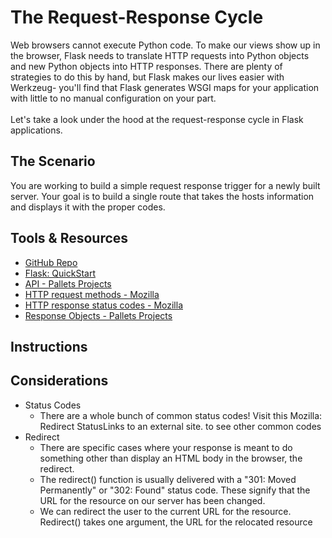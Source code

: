 # The Request-Response Cycle

Web browsers cannot execute Python code. To make our views show up in the browser, Flask needs to translate HTTP requests into Python objects and new Python objects into HTTP responses. There are plenty of strategies to do this by hand, but Flask makes our lives easier with Werkzeug- you'll find that Flask generates WSGI maps for your application with little to no manual configuration on your part.
<br /><br />
Let's take a look under the hood at the request-response cycle in Flask applications.

## The Scenario

You are working to build a simple request response trigger for a newly built server. Your goal is to build a single route that takes the hosts information and displays it with the proper codes.

## Tools & Resources

- [GitHub Repo](https://github.com/learn-co-curriculum/flask-request-response-cycle-technical-lesson)
- [Flask: QuickStart](https://flask.palletsprojects.com/en/stable/quickstart)
- [API - Pallets Projects](https://flask.palletsprojects.com/en/2.2.x/api/)
- [HTTP request methods - Mozilla](https://developer.mozilla.org/en-US/docs/Web/HTTP/Methods)
- [HTTP response status codes - Mozilla](https://developer.mozilla.org/en-US/docs/Web/HTTP/Status)
- [Response Objects - Pallets Projects](https://flask.palletsprojects.com/en/2.2.x/api/#response-objects)

## Instructions

## Considerations

* Status Codes
  * There are a whole bunch of common status codes! Visit this Mozilla: Redirect StatusLinks to an external site. to see other common codes
* Redirect
  * There are specific cases where your response is meant to do something other than display an HTML body in the browser, the redirect.
  * The redirect() function is usually delivered with a "301: Moved Permanently" or "302: Found" status code. These signify that the URL for the resource on our server has been changed.
  * We can redirect the user to the current URL for the resource. Redirect() takes one argument, the URL for the relocated resource
